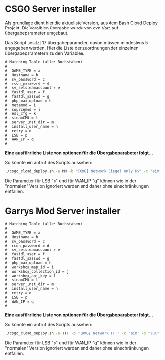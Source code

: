 # CSGO Server installer

Als grundlage dient hier die aktuellste Version, aus dem Bash Cloud Deploy Projekt.
Die Varaiblen übergabe wurde von evn Vars auf übergabeparameter umgebaut.

Das Script besitzt 17 übergabeparameter, davon müssen mindestens 5 angegeben werden.
Hier die Liste der zuordnungen der einzelnen übergabeparametern zu den Variablen.

```
# Matching Table (alles Buchstaben)
#
#  GAME_TYPE = a
#  Hostname = b
#  sv_password = c
#  rcon_password = d
#  sv_setsteamaccount = e
#  fastdl_user = f
#  fastdl_passwd = g
#  php_max_upload = h
#  metamod = i
#  sourcemod = j
#  esl_cfg = k
#  steamCMD = l
#  server_inst_dir = m
#  install_user_name = n
#  retry = o
#  LSB = p
#  WAN_IP = q
#
```

__Eine ausführliche Liste von optionen für die Übergabeparabeter folgt...__

So könnte ein aufruf des Scripts aussehen:

```bash
./csgo_cloud_deploy.sh -a MM -b "[OmG] Network Diegel only HS" -c "aim" -d "lul" -e "(Game_Server_Token)" -f upload-user -g upload-passwd -h 4096 -i "(Link zur metamod .tar.gz)" -j "(Link zur Sourcemod .tar.gz)" -k "(Link zur esl CFG .tar)" -l /opt/steamCMD -m /opt/server -n CSGO -o 10 -p $($(which lsb_release) -si) -q 1.1.1.1
```
Die Parameter für LSB "p" und für WAN_IP "q" können wie in der "normalen" Version ignoriert werden und daher ohne einschränkungen entfallen.

# Garrys Mod Server installer

```
# Matching Table (alles Buchstaben)
#
#  GAME_TYPE = a
#  Hostname = b
#  sv_password = c
#  rcon_password = d
#  sv_setsteamaccount = e
#  fastdl_user = f
#  fastdl_passwd = g
#  php_max_upload = h
#  workshop_map_id = i
#  workshop_collection_id = j
#  workshop_api_key = k
#  steamCMD = l
#  server_inst_dir = m
#  install_user_name = n
#  retry = o
#  LSB = p
#  WAN_IP = q
#
```

__Eine ausführliche Liste von optionen für die Übergabeparabeter folgt...__

So könnte ein aufruf des Scripts aussehen:

```bash
./csgo_cloud_deploy.sh -a TTT -b "[OmG] Network TTT" -c "aim" -d "lul" -e "(Game_Server_Token)" -f upload-user -g upload-passwd -h 4096 -i "8045401" -j "5405684" -k "aw654d5a6w4d6aw46d5aw4d65ad6" -l /opt/steamCMD -m /opt/server -n GM -o 10 -p $($(which lsb_release) -si) -q 1.1.1.1
```
Die Parameter für LSB "p" und für WAN_IP "q" können wie in der "normalen" Version ignoriert werden und daher ohne einschränkungen entfallen.